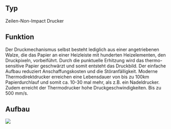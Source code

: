 
## Typ 
Zeilen-Non-Impact Drucker
## Funktion
Der Druckmechanismus selbst besteht lediglich aus einer angetriebenen Walze, die das Papier an einer Heizleiste mit hunderten Heizelementen, den Druckpixeln, vorbeiführt. Durch die punktuelle Erhitzung wird das thermo-sensitive Papier geschwärzt und somit entsteht das Druckbild. Der einfache Aufbau reduziert Anschaffungskosten und die Störanfälligkeit. Moderne Thermodirektdrucker erreichen eine Lebensdauer von bis zu 100km Papierdurchlauf und somit ca. 10-30 mal mehr, als z.B. ein Nadeldrucker. Zudem erreicht der Thermodrucker hohe Druckgeschwindigkeiten. Bis zu 500 mm/s.
## Aufbau
![](Pasted%20image%2020231118131703.png)